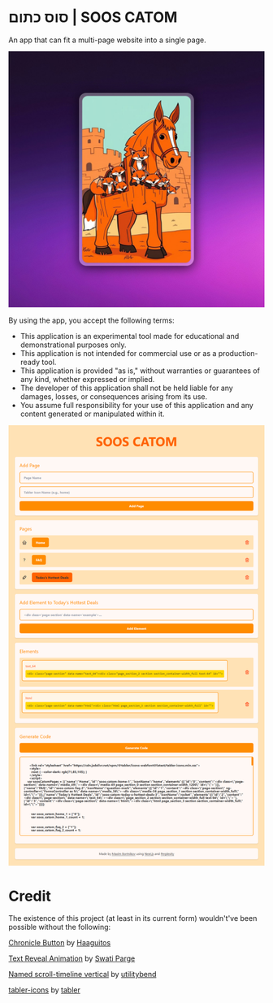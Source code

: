 # סוס כתום | SOOS CATOM

An app that can fit a multi-page website into a single page.

![Alt App-logo](https://github.com/Northstrix/soos-catom/blob/main/images/logo.jpg?raw=true)

By using the app, you accept the following terms:

* This application is an experimental tool made for educational and demonstrational purposes only.
* This application is not intended for commercial use or as a production-ready tool.
* This application is provided "as is," without warranties or guarantees of any kind, whether expressed or implied.
* The developer of this application shall not be held liable for any damages, losses, or consequences arising from its use.
* You assume full responsibility for your use of this application and any content generated or manipulated within it.

![Alt app](https://github.com/Northstrix/soos-catom/blob/main/images/app.png?raw=true)

# Credit

The existence of this project (at least in its current form) wouldn't've been possible without the following:

[Chronicle Button](https://codepen.io/Haaguitos/pen/OJrVZdJ) by [Haaguitos](https://codepen.io/Haaguitos)

[Text Reveal Animation](https://codepen.io/swatiparge/pen/LYVMEag) by [Swati Parge](https://codepen.io/swatiparge)

[Named scroll-timeline vertical](https://codepen.io/utilitybend/pen/VwBRNwm) by [utilitybend](https://codepen.io/utilitybend)

[tabler-icons](https://github.com/tabler/tabler-icons) by [tabler](https://github.com/tabler)
